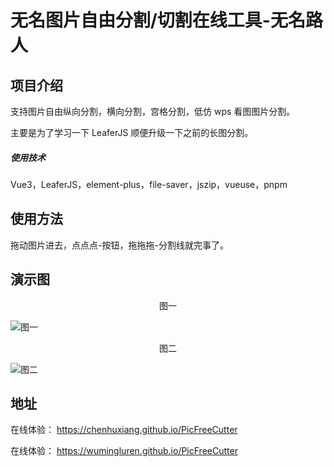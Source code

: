 # 无名图片自由分割/切割在线工具-无名路人

## 项目介绍

支持图片自由纵向分割，横向分割，宫格分割，低仿 wps 看图图片分割。

主要是为了学习一下 LeaferJS 顺便升级一下之前的长图分割。

##### 使用技术

Vue3，LeaferJS，element-plus，file-saver，jszip，vueuse，pnpm

## 使用方法

拖动图片进去，点点点-按钮，拖拖拖-分割线就完事了。

## 演示图

<center> 图一 </center>

![图一](./演示图/图一.jpg)

<center> 图二 </center>

![图二](./演示图/图二.png)

## 地址

在线体验：
https://chenhuxiang.github.io/PicFreeCutter

在线体验：
https://wumingluren.github.io/PicFreeCutter
